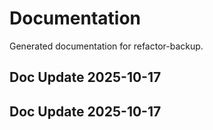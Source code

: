 # Documentation

Generated documentation for refactor-backup.

## Doc Update 2025-10-17

## Doc Update 2025-10-17
